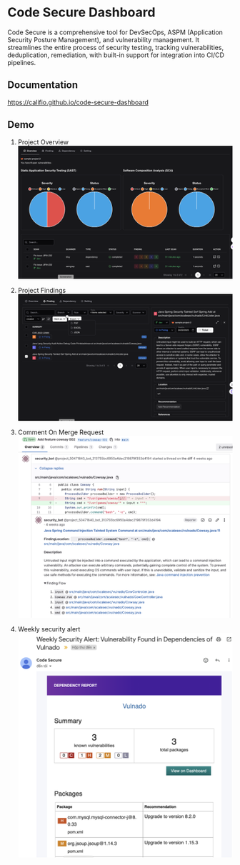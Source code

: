# Code Secure Dashboard

Code Secure is a comprehensive tool for DevSecOps, ASPM (Application Security Posture Management), and vulnerability management. It streamlines the entire process of security testing, tracking vulnerabilities, deduplication, remediation, with built-in support for integration into CI/CD pipelines.

## Documentation

https://califio.github.io/code-secure-dashboard

## Demo
1. Project Overview
![](docs/assets/images/demo_project_overview.png)

2. Project Findings
![](docs/assets/images/demo_project_finding.png)

3. Comment On Merge Request
![](docs/assets/images/demo_comment_finding_on_merge_request.png)

4. Weekly security alert
![](docs/assets/images/demo_weekly_security_alert.png)
